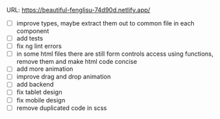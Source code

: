 URL: https://beautiful-fenglisu-74d90d.netlify.app/

- [ ] improve types, maybe extract them out to common file in each component
- [ ] add tests
- [ ] fix ng lint errors
- [ ] in some html files there are still form controls access using functions, remove them and make html code concise
- [ ] add more animation
- [ ] improve drag and drop animation
- [ ] add backend
- [ ] fix tablet design
- [ ] fix mobile design
- [ ] remove duplicated code in scss
